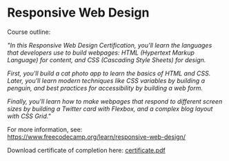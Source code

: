 # Responsive Web Design

Course outline:

<i>"In this Responsive Web Design Certification, you'll learn the languages that developers use to build webpages: HTML (Hypertext Markup Language) for content, and CSS (Cascading Style Sheets) for design.</i>

<i>First, you'll build a cat photo app to learn the basics of HTML and CSS. Later, you'll learn modern techniques like CSS variables by building a penguin, and best practices for accessibility by building a web form.</i>

<i>Finally, you'll learn how to make webpages that respond to different screen sizes by building a Twitter card with Flexbox, and a complex blog layout with CSS Grid."</i>

For more information, see: https://www.freecodecamp.org/learn/responsive-web-design/

Download certificate of completion here: [certificate.pdf](https://github.com/elyzx/responsive-web-design/files/6283880/certificate.pdf)
